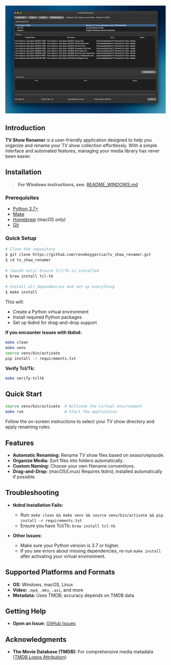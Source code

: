 

![Banner](images/banner.png)

## Introduction

**TV Show Renamer** is a user-friendly application designed to help you organize and rename your TV show collection effortlessly. With a simple interface and automated features, managing your media library has never been easier.

## Installation

> **For Windows instructions, see:** [README_WINDOWS.md](README_WINDOWS.md)

### Prerequisites

- [Python 3.7+](https://www.python.org/downloads/)
- [Make](https://www.gnu.org/software/make/)
- [Homebrew](https://brew.sh/) (macOS only)
- [Git](https://git-scm.com/downloads)

### Quick Setup

```bash
# Clone the repository
$ git clone https://github.com/reneboygarcia/tv_show_renamer.git
$ cd tv_show_renamer

# (macOS only) Ensure Tcl/Tk is installed
$ brew install tcl-tk

# Install all dependencies and set up everything
$ make install
```

This will:
- Create a Python virtual environment
- Install required Python packages
- Set up tkdnd for drag-and-drop support

**If you encounter issues with tkdnd:**
```bash
make clean
make venv
source venv/bin/activate
pip install -r requirements.txt
```

**Verify Tcl/Tk:**
```bash
make verify-tcltk
```

## Quick Start

```bash
source venv/bin/activate  # Activate the virtual environment
make run                  # Start the application
```

Follow the on-screen instructions to select your TV show directory and apply renaming rules.
## Features

- **Automatic Renaming:** Rename TV show files based on season/episode.
- **Organize Media:** Sort files into folders automatically.
- **Custom Naming:** Choose your own filename conventions.
- **Drag-and-Drop:** (macOS/Linux) Requires tkdnd, installed automatically if possible.
## Troubleshooting

- **tkdnd Installation Fails:**
  - Run: `make clean && make venv && source venv/bin/activate && pip install -r requirements.txt`
  - Ensure you have Tcl/Tk: `brew install tcl-tk`

- **Other Issues:**
  - Make sure your Python version is 3.7 or higher.
  - If you see errors about missing dependencies, re-run `make install` after activating your virtual environment.

## Supported Platforms and Formats

- **OS:** Windows, macOS, Linux
- **Video:** `.mp4`, `.mkv`, `.avi`, and more
- **Metadata:** Uses TMDB; accuracy depends on TMDB data
## Getting Help

- **Open an Issue:** [GitHub Issues](https://github.com/reneboygarcia/tv_show_renamer/issues)

## Acknowledgments

- **The Movie Database (TMDB):** For comprehensive media metadata ([TMDB Logos Attribution](https://www.themoviedb.org/about/logos-attribution))
